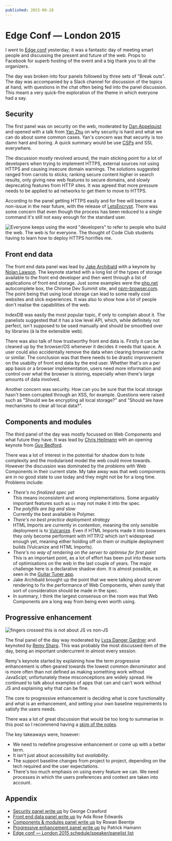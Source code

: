 ```yaml
---
published: 2015-06-28
---
```


# Edge Conf — London 2015

I went to [Edge conf](https://edgeconf.com/2015-london) yesterday; it was a
fantastic day of meeting smart people and discussing the present and future of
the web. Props to Facebook for superb hosting of the event and a big thank you
to all the organizers.

The day was broken into four panels followed by three sets of "Break outs". The
day was accompanied by a Slack channel for discussion of the topics at hand,
with questions in the chat often being fed into the panel discussion. This meant
a very quick-fire exploration of the theme in which everyone had a say.

## Security

The first panel was on security on the web, moderated by [Dan
Appelquist](https://twitter.com/torgo) and opened with a talk from [Yan
Zhu](https://twitter.com/bcrypt) on why security is hard and what we can do
about some common cases. Yan's concern was that security is too damn hard and
boring. A quick summary would be use [CSPs](http://csptester.io/) and SSL
everywhere.

The discussion mostly revolved around, the main sticking point for a lot of
developers when trying to implement HTTPS, external sources not using HTTPS and
causing insecure domain warnings. The solutions suggested ranged from carrots to
sticks; ranking secure content higher in search results, only giving new web
features to secure domains, and slowly deprecating features from HTTP sites. It
was agreed that more pressure needs to be applied to ad networks to get them to
move to HTTPS.

According to the panel getting HTTPS easily and for free will become a non-issue
in the near future, with the release of [LetsEncrypt](https://letsencrypt.org/).
There was some concern that even though the process has been reduced to a single
command it's still not easy enough for the standard user.

![Everyone keeps using the word "developers" to refer to people who build the
web. The web is for everyone. The thought of Code Club students having to learn
how to deploy HTTPS horrifies me.](/img/edge-conf-2015-1.png)

## Front end data

The front end data panel was lead by [Jake
Archibald](https://twitter.com/jaffathecake) with a keynote by [Nolan
Lawson](https://twitter.com/nolanlawson). The keynote started with a long list
of the types of storage available to the front end developer and then went
through a list of applications of front end storage. Just some examples were the
[php.net](http://php.net/) autocomplete box, the Chrome Dev Summit site, and
[npm-browser.com](http://npm-browser.com/). The point being that using local
storage can lead to some really cool websites and slick experiences. It was also
to show how a lot of people don't realise the capabilities of the web.

IndexDB was easily the most popular topic, if only to complain about it. The
panelists suggested that it has a low level API, which, while definitely not
perfect, isn't supposed to be used manually and should be smoothed over by
libraries (à la the extensible web).

There was also talk of how trustworthy front end data is. Firstly it can be
cleaned up by the browser/OS whenever it decides it needs that space. A user
could also accidentally remove the data when clearing browser cache or similar.
The conclusion was that there needs to be drastic improvement on the usabilty of
front end data by the end user. Whether that's on a per app basis or a browser
implementation, users need more information and control over what the browser is
storing, especially when there's large amounts of data involved.

Another concern was security. How can you be sure that the local storage hasn't
been corrupted through an XSS, for example. Questions were raised such as
"Should we be encrypting all local storage?" and "Should we have mechanisms to
clear all local data?".

## Components and modules

The third panel of the day was mostly focussed on Web Components and what future
they have. It was lead by [Chris Heilmann](https://twitter.com/codepo8) with an
opening keynote from [Guy Bedford](https://twitter.com/guybedford).

There was a lot of interest in the potential for shadow dom to hide complexity
and the modularised model the web could move towards. However the discussion was
dominated by the *problems* with Web Components in their current state. My take
away was that web components are in no good state to use today and they might
not be for a long time. Problems include:

* *There's no finalized spec yet* <br> This means inconsistent and wrong
implementations. Some arguably important features such as `is` may not make it
into the spec.
* *The polyfills are big and slow* <br> Currently the best available is Polymer.
* *There's no best practice deployment strategy* <br> HTML Imports are currently
in contention, meaning the only sensible deployment is to
[Vulcanize](https://github.com/polymer/vulcanize). Even if HTML Imports made it
into browsers they only become performant with HTTP/2 which isn't widespread
enough yet, meaning either holding off on them or multiple deployment builds
(Vulcanize and HTML Imports).
* *There's no way of rendering on the server to optimise for first paint* <br>
This is an important point, as a lot of effort has been put into these sorts of
optimisations on the web in the last couple of years. The major challenge here
is a declarative shadow dom. It is almost possible, as seen in the [Guitar Tuner
app](https://aerotwist.com/blog/guitar-tuner).
* Jake Archibald brought up the point that we were talking about server rendering
to fix the performance of Web Components, when surely that sort of consideration
should be made in the spec.
* In summary, I think the largest consensus on the room was that Web Components
are a long way from being even worth using.

## Progressive enhancement

![fingers crossed this is not about JS vs non-JS](/img/edge-conf-2015-2.png)

The final panel of the day way moderated by [Lyza Danger
Gardner](https://twitter.com/lyzadanger) and keynoted by [Remy
Sharp](https://twitter.com/rem). This was probably the most discussed item of
the day, being an important undercurrent in almost every session.

Remy's keynote started by explaining how the term progressive enhancement is
often geared towards the lowest common denominator and is more often than not
defined as making something work without JavaScipt; unfortunately these
misconceptions are widely spread. He continued to talk about examples of apps
that can and can't work without JS and explaining why that can be fine.

The core to progressive enhancement is deciding what is core functionality and
what is an enhancement, and setting your own baseline requirements to satisfy
the users needs.

There was a lot of great discussion that would be too long to summarise in this
post so I recommend having a [skim of the
notes](https://docs.google.com/document/d/1aSjbz1A2ifV5Xu-pYx-SGiweaihwZ74R79PXeAJxJh8/edit).

The key takeaways were, however:

* We need to redefine progressive enhancement or come up with a better term.
* It isn't just about accessibility but *availability*.
* The support baseline changes from project to project, depending on the tech
required and the user expectations.
* There's too much emphasis on using every feature we can. We need processes in
which the users preferences and context are taken into account.

## Appendix

* [Security panel write
up](https://docs.google.com/document/d/1tUbDpaZ-aeajAqSIQInYxDZHlDY1SnM9ZTuUeViz1lg/edit)
by George Crawford
* [Front end data panel write
up](https://docs.google.com/document/d/18T9Qhx1NQGUTGAWKBQqITqQlXPIRmiaSRK19-8qMACY/edit)
by Ada Rose Edwards
* [Components & modules panel write
up](https://docs.google.com/document/d/1Keg45q9iLtI79wcgZjrH2s0Gp_Mh36Ob5i6ZZmHoHPo/edit)
by Rowan Beentje
* [Progressive enhancement panel write
up](https://docs.google.com/document/d/1aSjbz1A2ifV5Xu-pYx-SGiweaihwZ74R79PXeAJxJh8/edit)
by Patrick Hamann
* [Edge conf — London 2015 schedule/speaker/panelist
list](https://edgeconf.com/2015-london/schedule)

